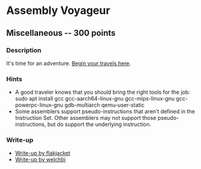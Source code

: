 # Assembly Voyageur

## Miscellaneous -- 300 points

### Description

It's time for an adventure. [Begin your travels here](http://{{server}}:{{port}}).

### Hints

* A good traveler knows that you should bring the right tools for the job: sudo apt install gcc gcc-aarch64-linux-gnu gcc-mips-linux-gnu gcc-powerpc-linux-gnu gdb-multiarch qemu-user-static
* Some assemblers support pseudo-instructions that aren't defined in the Instruction Set. Other assemblers may not support those pseudo-instructions, but do support the underlying instruction.


### Write-up

- [Write-up by flakjacket](https://github.com/flakjacket95/cyberstakes_2020/tree/master/misc/assembly_voyageur)
- [Write-up by welchbj](https://github.com/welchbj/ctf/tree/master/writeups/2020/CyberStakes/assembly-voyageur)
